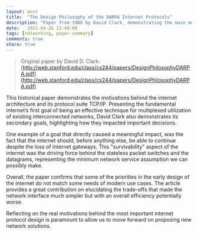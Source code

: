```yaml
---
layout: post
title:  "The Design Philosophy of the DARPA Internet Protocols"
description: "Paper from 1988 by David Clark, demonstrating the main motivations behind the early internet protocols design."
date:   2021-04-26 23:40:00
tags: [networking, paper-summary]
comments: true
share: true
---
```


> Original paper by David D. Clark: [http://web.stanford.edu/class/cs244/papers/DesignPhilosophyDARPA.pdf](http://web.stanford.edu/class/cs244/papers/DesignPhilosophyDARPA.pdf)

This historical paper demonstrates the motivations behind the internet architecture and its protocol suite TCP/IP. Presenting the fundamental internet’s first goal of being an effective technique for multiplexed utilization of existing interconnected networks, David Clark also demonstrates its secondary goals, highlighting how they impacted important decisions.

One example of a goal that directly caused a meaningful impact, was the fact that the internet should, before anything else, be able to continue despite the loss of internet gateways. This "survivability" aspect of the internet was the driving force behind the stateless packet switches and the datagrams, representing the minimum network service assumption we can possibly make.

Overall, the paper confirms that some of the priorities in the early design of the internet do not match some needs of modern use cases. The article provides a great contribution on elucidating the trade-offs that made the network interface much simpler but with an overall efficiency potentially worse.

Reflecting on the real motivations behind the most important internet protocol design is paramount to allow us to move forward on proposing new network solutions.
